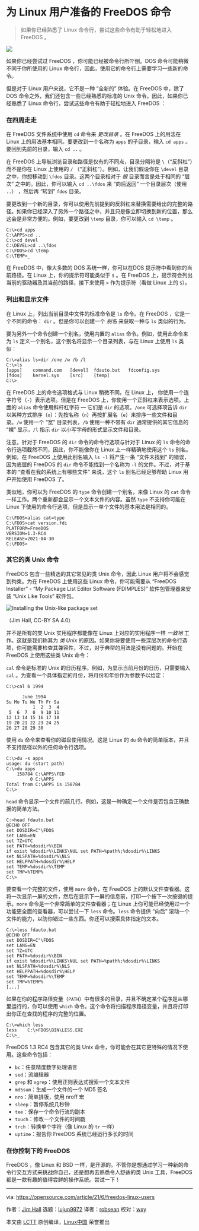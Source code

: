 [#]: subject: (FreeDOS commands for Linux fans)
[#]: via: (https://opensource.com/article/21/6/freedos-linux-users)
[#]: author: (Jim Hall https://opensource.com/users/jim-hall)
[#]: collector: (lujun9972)
[#]: translator: (robsean)
[#]: reviewer: (wxy)
[#]: publisher: (wxy)
[#]: url: (https://linux.cn/article-14092-1.html)

为 Linux 用户准备的 FreeDOS 命令
======

> 如果你已经熟悉了 Linux 命令行，尝试这些命令有助于轻松地进入 FreeDOS 。

![](https://img.linux.net.cn/data/attachment/album/202112/18/102331ubkem265eqz6u1mk.jpg)

如果你已经尝试过 FreeDOS ，你可能已经被命令行所吓倒。DOS 命令可能稍微不同于你所使用的 Linux 命令行，因此，使用它的命令行上需要学习一些新的命令。

但是对于 Linux 用户来说，它不是一种 “全新的” 体验。在 FreeDOS 中，除了 DOS 命令之外，我们还包含一些已经熟悉的标准的 Unix 命令。因此，如果你已经熟悉了 Linux 命令行，尝试这些命令有助于轻松地进入 FreeDOS ：

### 在四周走走

在 FreeDOS 文件系统中使用 `cd` 命令来 _更改目录_ 。在 FreeDOS 上的用法在 Linux 上的用法基本相同。要更改到一个名称为 `apps` 的子目录，输入 `cd apps` 。要回到先前的目录，输入 `cd ..` 。

在 FreeDOS 上导航浏览目录和路径是仅有的不同点，目录分隔符是 `\`（“反斜杠”）而不是你在 Linux 上使用的 `/` （“正斜杠”）。例如，让我们假设你在 `\devel` 目录之中，你想移动到 `\fdos` 目录。这两个目录相对于 _根_ 目录而言是处于相同的 “层次” 之中的。因此，你可以输入 `cd ..\fdos` 来 “向后返回” 一个目录层次（使用 `..`） ，然后再 “转到” `fdos` 目录。

要更改到一个新的目录，你可以使用先前提到的反斜杠来替换需要给出的完整的路径。如果你已经深入了另外一个路径之中，并且只是像立即切换到新的位置，那么这会是非常方便的。例如，要更改到 `\temp` 目录，你可以输入 `cd \temp` 。

```
C:\>cd apps
C:\APPS>cd ..
C:\>cd devel
C:\DEVEL>cd ..\fdos
C:\FDOS>cd \temp
C:\TEMP>_
```

在 FreeDOS 中，像大多数的 DOS 系统一样，你可以在DOS 提示符中看到你的当前路径。在 Linux 上，你的提示符可能类似于 `$` 。在 FreeDOS 上，提示符会列出当前的驱动器及其当前的路径，接下来使用 `>` 作为提示符（看做 Linux 上的 `$`）。

### 列出和显示文件

在 Linux 上，列出当前目录中文件的标准命令是 `ls` 命令。在 FreeDOS ，它是一个不同的命令： `dir` 。但是你可以创建一个 _别名_ 来获取一种与 `ls` 类似的行为。

要为另外一个命令创建一个别名，使用内置的 `alias` 命令。例如，使用此命令来为 `ls` 定义一个别名，这个别名将显示一个目录列表，与在 Linux 上使用 `ls` 类似：
 
```
C:\>alias ls=dir /one /w /b /l
C:\>ls
[apps]    command.com   [devel]  fdauto.bat   fdconfig.sys
[fdos]    kernel.sys    [src]    [temp]
C:\>
```

在 FreeDOS 上的命令选项格式与 Linux 稍微不同。在 Linux 上， 你使用一个连字符号（`-`）表示选项。但是在 FreeDOS 上，你使用一个正斜杠来表示选项。上面的 `alias` 命令使用斜杆杠字符 — 它们是 `dir` 的选项。`/one` 可选择项告诉 `dir` 以某种方式排序（`o`）：先按名称（`n`）再按扩展名（`e`）来排序一些文件和目录。`/w` 使用一个 “宽” 目录列表，`/b` 使用一种不带有 `dir` 通常提供的其它信息的 “裸” 显示，`/l` 指示 `dir` 以小写字母的形式显示文件和目录。

注意，针对于 FreeDOS 的 `dir` 命令的命令行选项与针对于 Linux 的 `ls` 命令的命令行选项截然不同，因此，你不能像你在 Linux 上一样精确地使用这个 `ls` 别名。例如，在 FreeDOS 上使用此别名输入 `ls -l` 将产生一条 “文件未找到” 的错误，因为底层的 FreeDOS 的 `dir` 命令不能找到一个名称为 `-l` 的文件。不过，对于基本的 “查看在我的系统上有哪些文件” 来说，这个 `ls` 别名已经足够帮助 Linux 用户开始使用 FreeDOS 了。

类似地，你可以为 FreeDOS 的 `type` 命令创建一个别名，来像 Linux 的 `cat` 命令一样工作。两个重新都会显示一个文本文件的内容。虽然 `type` 不支持你可能在 Linux 下使用的命令行选项，但是显示一单个文件的基本用法是相同的。

```
C:\FDOS>alias cat=type
C:\FDOS>cat version.fdi
PLATFORM=FreeDOS
VERSION=1.3-RC4
RELEASE=2021-04-30
C:\FDOS>
```

### 其它的类 Unix 命令

FreeDOS 包含一些精选的其它常见的类 Unix 命令，因此 Linux 用户将不会感觉到拘束。为在 FreeDOS 上使用这些 Linux 命令，你可能需要从 “FreeDOS Installer” - “My Package List Editor Software (FDIMPLES)” 软件包管理器来安装 “Unix Like Tools” 软件包。

![Installing the Unix-like package set][2]

（Jim Hall, CC-BY SA 4.0）

并不是所有的类 Unix 实用程序都能像在 Linux 上对应的实用程序一样 _一致地_ 工作。这就是我们称其为 _类 Unix_ 的原因。如果你将要使用一些深层次的命令行选项，你可能需要检查其兼容性，不过，对于典型的用法是没有问题的。开始在 FreeDOS 上使用这些类 Unix 命令：

`cal` 命令是标准的 Unix 的日历程序。例如，为显示当前月份的日历，只需要输入 `cal` 。为查看一个具体指定的月份，将月份和年份作为参数予以给定：

```
C:\>cal 6 1994

      June 1994    
Su Mo Tu We Th Fr Sa
          1  2  3  4
 5  6  7  8  9 10 11
12 13 14 15 16 17 18
19 20 21 22 23 24 25
26 27 28 29 30      
```

使用 `du` 命令来查看你的磁盘使用情况。这是 Linux 的 `du` 命令的简单版本，并且不支持路径以外的任何命令行选项。

```
C:\>du -s apps
usage: du (start path)
C:\>du apps
    158784 C:\APPS\FED
         0 C:\APPS
Total from C:\APPS is 158784
C:\>
```

`head` 命令显示一个文件的前几行。例如，这是一种确定一个文件是否包含正确数据的简单方法。

```
C:>head fdauto.bat
@ECHO OFF
set DOSDIR=C"\FDOS
set LANG=EN
set TZ=UTC
set PATH=%dosdir%\BIN
if exist %dosdir%\LINKS\NUL set PATH=%path%;%dosdir%\LINKS
set NLSPATH=%dosdir%\NLS
set HELPPATH=%dosdir%\HELP
set TEMP=%dosdir%\TEMP
set TMP=%TEMP%
C:\>
```

要查看一个完整的文件，使用 `more` 命令，在 FreeDOS 上的默认文件查看器。这将一次显示一屏的文件，然后在显示下一屏的信息前，打印一个按下一次按键的提示。`more` 命令是一个非常简单的文件查看器；在 Linux 上你可能已经使用过一个功能更全面的查看器，可以尝试一下 `less` 命令。`less` 命令提供 “向后” 滚动一个文件的能力，以防你错过一些东西。你还可以搜索具体指定的文本。

```
C:\>less fdauto.bat
@ECHO OFF
set DOSDIR=C"\FDOS
set LANG=EN
set TZ=UTC
set PATH=%dosdir%\BIN
if exist %dosdir%\LINKS\NUL set PATH=%path%;%dosdir%\LINKS
set NLSPATH=%dosdir%\NLS
set HELPPATH=%dosdir%\HELP
set TEMP=%dosdir%\TEMP
set TMP=%TEMP%
[...]
```

如果在你的程序路径变量（`PATH`）中有很多的目录，并且不确定某个程序是从哪里运行的，你可以使用 `which` 命令。这个命令将扫描程序路径变量，并且将打印出你正在查找的程序的完整的位置。

```
C:\>which less
less    C:\>FDOS\BIN\LESS.EXE
C:\>_
```

FreeDOS 1.3 RC4 包含其它的类 Unix 命令，你可能会在其它更特殊的情况下使用。这些命令包括： 

  * `bc`：任意精度数字处理语言 
  * `sed`：流编辑器
  * `grep` 和 `xgrep`：使用正则表达式搜索一个文本文件
  * `md5sum`：生成一个文件的一个 MD5 签名
  * `nro`：简单排版，使用 nroff 宏
  * `sleep`：暂停系统几秒钟
  * `tee`：保存一个命令行流的副本
  * `touch`：修改一个文件的时间戳
  * `trch`：转换单个字符（像 Linux 的 `tr` 一样）
  * `uptime`：报告你 FreeDOS 系统已经运行多长的时间

### 在你控制下的 FreeDOS

FreeDOS ，像 Linux 和 BSD 一样，是开源的。不管你是想通过学习一种新的命令行交互方式来挑战你自己，还是想再去熟悉令人舒适的类 Unix 工具，FreeDOS 都是一款有趣的值得尝鲜的操作系统。尝试一下！

--------------------------------------------------------------------------------

via: https://opensource.com/article/21/6/freedos-linux-users

作者：[Jim Hall][a]
选题：[lujun9972][b]
译者：[robsean](https://github.com/robsean)
校对：[wxy](https://github.com/wxy)

本文由 [LCTT](https://github.com/LCTT/TranslateProject) 原创编译，[Linux中国](https://linux.cn/) 荣誉推出

[a]: https://opensource.com/users/jim-hall
[b]: https://github.com/lujun9972
[1]: https://opensource.com/sites/default/files/styles/image-full-size/public/lead-images/freedos-fish-laptop-color.png?itok=vfv_Lpph (FreeDOS fish logo and command prompt on computer)
[2]: https://opensource.com/sites/default/files/uploads/unix-like.png (Installing the Unix-like package set)
